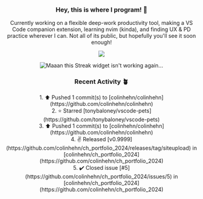 <h3 align=center>Hey, this is where I program! 🐛</h3>
<p align=center>Currently working on a flexible deep-work productivity tool, making a VS Code companion extension, learning nvim (kinda), and finding UX & PD practice wherever I can. Not all of its public, but hopefully you'll see it soon enough!</p>
<p align=center><img src="https://komarev.com/ghpvc/?username=colinhehn" /></p>

<p align=center><img src="https://github-readme-streak-stats.herokuapp.com/?user=colinhehn&theme=ambient_gradient&hide_border=false" alt="Maaan this Streak widget isn't working again..."/></p>

<h3 align=center>Recent Activity 🪴</h3>
<p align=center>
  <!--RECENT_ACTIVITY:start-->
1. ⬆️ Pushed 1 commit(s) to [colinhehn/colinhehn](https://github.com/colinhehn/colinhehn)<br>
2. ⭐ Starred [tonybaloney/vscode-pets](https://github.com/tonybaloney/vscode-pets)<br>
3. ⬆️ Pushed 1 commit(s) to [colinhehn/colinhehn](https://github.com/colinhehn/colinhehn)<br>
4. ✌️ Released [v0.9999](https://github.com/colinhehn/ch_portfolio_2024/releases/tag/siteupload) in [colinhehn/ch_portfolio_2024](https://github.com/colinhehn/ch_portfolio_2024)<br>
5. ✔️ Closed issue [#5](https://github.com/colinhehn/ch_portfolio_2024/issues/5) in [colinhehn/ch_portfolio_2024](https://github.com/colinhehn/ch_portfolio_2024)<br>
<!--RECENT_ACTIVITY:end-->
</p>
